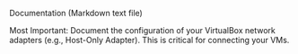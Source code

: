 

Documentation (Markdown text file)

Most Important: Document the configuration of your VirtualBox network adapters 
(e.g., Host-Only Adapter). This is critical for connecting your VMs.
